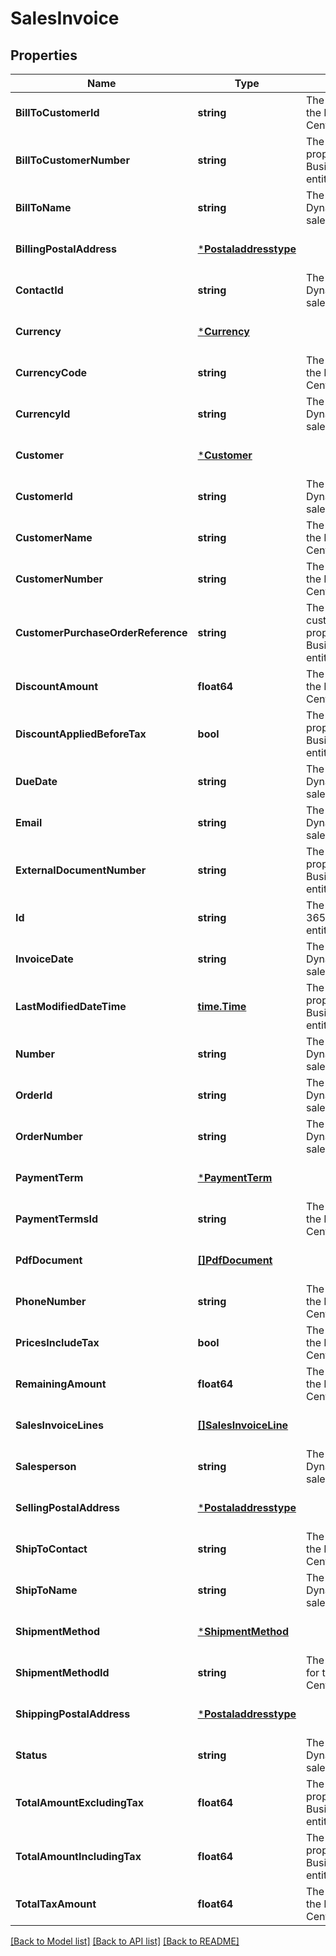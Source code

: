 # SalesInvoice

## Properties
Name | Type | Description | Notes
------------ | ------------- | ------------- | -------------
**BillToCustomerId** | **string** | The billToCustomerId property for the Dynamics 365 Business Central salesInvoice entity | [optional] [default to null]
**BillToCustomerNumber** | **string** | The billToCustomerNumber property for the Dynamics 365 Business Central salesInvoice entity | [optional] [default to null]
**BillToName** | **string** | The billToName property for the Dynamics 365 Business Central salesInvoice entity | [optional] [default to null]
**BillingPostalAddress** | [***Postaladdresstype**](postaladdresstype.md) |  | [optional] [default to null]
**ContactId** | **string** | The contactId property for the Dynamics 365 Business Central salesInvoice entity | [optional] [default to null]
**Currency** | [***Currency**](currency.md) |  | [optional] [default to null]
**CurrencyCode** | **string** | The currencyCode property for the Dynamics 365 Business Central salesInvoice entity | [optional] [default to null]
**CurrencyId** | **string** | The currencyId property for the Dynamics 365 Business Central salesInvoice entity | [optional] [default to null]
**Customer** | [***Customer**](customer.md) |  | [optional] [default to null]
**CustomerId** | **string** | The customerId property for the Dynamics 365 Business Central salesInvoice entity | [optional] [default to null]
**CustomerName** | **string** | The customerName property for the Dynamics 365 Business Central salesInvoice entity | [optional] [default to null]
**CustomerNumber** | **string** | The customerNumber property for the Dynamics 365 Business Central salesInvoice entity | [optional] [default to null]
**CustomerPurchaseOrderReference** | **string** | The customerPurchaseOrderReference property for the Dynamics 365 Business Central salesInvoice entity | [optional] [default to null]
**DiscountAmount** | **float64** | The discountAmount property for the Dynamics 365 Business Central salesInvoice entity | [optional] [default to null]
**DiscountAppliedBeforeTax** | **bool** | The discountAppliedBeforeTax property for the Dynamics 365 Business Central salesInvoice entity | [optional] [default to null]
**DueDate** | **string** | The dueDate property for the Dynamics 365 Business Central salesInvoice entity | [optional] [default to null]
**Email** | **string** | The email property for the Dynamics 365 Business Central salesInvoice entity | [optional] [default to null]
**ExternalDocumentNumber** | **string** | The externalDocumentNumber property for the Dynamics 365 Business Central salesInvoice entity | [optional] [default to null]
**Id** | **string** | The id property for the Dynamics 365 Business Central salesInvoice entity | [optional] [default to null]
**InvoiceDate** | **string** | The invoiceDate property for the Dynamics 365 Business Central salesInvoice entity | [optional] [default to null]
**LastModifiedDateTime** | [**time.Time**](time.Time.md) | The lastModifiedDateTime property for the Dynamics 365 Business Central salesInvoice entity | [optional] [default to null]
**Number** | **string** | The number property for the Dynamics 365 Business Central salesInvoice entity | [optional] [default to null]
**OrderId** | **string** | The orderId property for the Dynamics 365 Business Central salesInvoice entity | [optional] [default to null]
**OrderNumber** | **string** | The orderNumber property for the Dynamics 365 Business Central salesInvoice entity | [optional] [default to null]
**PaymentTerm** | [***PaymentTerm**](paymentTerm.md) |  | [optional] [default to null]
**PaymentTermsId** | **string** | The paymentTermsId property for the Dynamics 365 Business Central salesInvoice entity | [optional] [default to null]
**PdfDocument** | [**[]PdfDocument**](pdfDocument.md) |  | [optional] [default to null]
**PhoneNumber** | **string** | The phoneNumber property for the Dynamics 365 Business Central salesInvoice entity | [optional] [default to null]
**PricesIncludeTax** | **bool** | The pricesIncludeTax property for the Dynamics 365 Business Central salesInvoice entity | [optional] [default to null]
**RemainingAmount** | **float64** | The remainingAmount property for the Dynamics 365 Business Central salesInvoice entity | [optional] [default to null]
**SalesInvoiceLines** | [**[]SalesInvoiceLine**](salesInvoiceLine.md) |  | [optional] [default to null]
**Salesperson** | **string** | The salesperson property for the Dynamics 365 Business Central salesInvoice entity | [optional] [default to null]
**SellingPostalAddress** | [***Postaladdresstype**](postaladdresstype.md) |  | [optional] [default to null]
**ShipToContact** | **string** | The shipToContact property for the Dynamics 365 Business Central salesInvoice entity | [optional] [default to null]
**ShipToName** | **string** | The shipToName property for the Dynamics 365 Business Central salesInvoice entity | [optional] [default to null]
**ShipmentMethod** | [***ShipmentMethod**](shipmentMethod.md) |  | [optional] [default to null]
**ShipmentMethodId** | **string** | The shipmentMethodId property for the Dynamics 365 Business Central salesInvoice entity | [optional] [default to null]
**ShippingPostalAddress** | [***Postaladdresstype**](postaladdresstype.md) |  | [optional] [default to null]
**Status** | **string** | The status property for the Dynamics 365 Business Central salesInvoice entity | [optional] [default to null]
**TotalAmountExcludingTax** | **float64** | The totalAmountExcludingTax property for the Dynamics 365 Business Central salesInvoice entity | [optional] [default to null]
**TotalAmountIncludingTax** | **float64** | The totalAmountIncludingTax property for the Dynamics 365 Business Central salesInvoice entity | [optional] [default to null]
**TotalTaxAmount** | **float64** | The totalTaxAmount property for the Dynamics 365 Business Central salesInvoice entity | [optional] [default to null]

[[Back to Model list]](../README.md#documentation-for-models) [[Back to API list]](../README.md#documentation-for-api-endpoints) [[Back to README]](../README.md)

